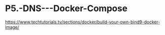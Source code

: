 # P5.-DNS---Docker-Compose

https://www.techtutorials.tv/sections/docker/build-your-own-bind9-docker-image/
